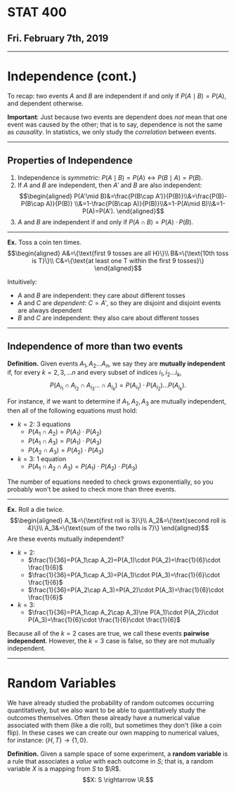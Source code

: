 # STAT 400
## Fri. February 7th, 2019
---

# Independence (cont.)
To recap: two events $A$ and $B$ are independent if and only if $P(A\mid B)=P(A)$, and dependent otherwise.

__Important__: Just because two events are dependent does _not_ mean that one event was caused by the other; that is to say, dependence is not the same as _causality_. In statistics, we only study the _correlation_ between events.

---
## Properties of Independence
1. Independence is _symmetric_: $P(A\mid B)=P(A)\leftrightarrow P(B\mid A)=P(B)$.
2. If $A$ and $B$ are independent, then $A'$ and $B$ are also independent:
    $$\begin{aligned}
        P(A'\mid B)&=\frac{P(B\cap A')}{P(B)}\\&=\frac{P(B)-P(B\cap A)}{P(B)}
        \\&=1-\frac{P(B\cap A)}{P(B)}\\&=1-P(A\mid B)\\&=1-P(A)=P(A').
    \end{aligned}$$
3. $A$ and $B$ are independent if and only if $P(A\cap B)=P(A)\cdot P(B)$.

---
__Ex.__ Toss a coin ten times.
$$\begin{aligned}
    A&=\{\text{first 9 tosses are all H}\}\\
    B&=\{\text{10th toss is T}\}\\
    C&=\{\text{at least one T within the first 9 tosses}\}
\end{aligned}$$

Intuitively:
* $A$ and $B$ are independent: they care about different tosses
* $A$ and $C$ are _dependent_: $C=A'$, so they are disjoint and disjoint events are always dependent
* $B$ and $C$ are independent: they also care about different tosses

---
## Independence of more than two events
__Definition.__ Given events $A_1,A_2...A_n$, we say they are __mutually independent__ if, for every $k=2,3,...n$ and every subset of indices $i_1,i_2...i_k$, $$P(A_{i_1}\cap A_{i_2}\cap A_{i_3}...\cap A_{i_k})=P(A_{i_1})\cdot P(A_{i_2})...P(A_{i_k}).$$

For instance, if we want to determine if $A_1, A_2, A_3$ are mutually independent, then all of the following equations must hold:
* $k=2$: 3 equations
    - $P(A_1\cap A_2)=P(A_1)\cdot P(A_2)$
    - $P(A_1\cap A_3)=P(A_1)\cdot P(A_3)$
    - $P(A_2\cap A_3)=P(A_2)\cdot P(A_3)$
* $k=3$: 1 equation
    - $P(A_1\cap A_2\cap A_3)=P(A_1)\cdot P(A_2)\cdot P(A_3)$

The number of equations needed to check grows exponentially, so you probably won't be asked to check more than three events.

---
__Ex.__ Roll a die twice. $$\begin{aligned}
    A_1&=\{\text{first roll is 3}\}\\
    A_2&=\{\text{second roll is 4}\}\\
    A_3&=\{\text{sum of the two rolls is 7}\}
\end{aligned}$$ Are these events mutually independent?

* $k=2$:
    - $\frac{1}{36}=P(A_1\cap A_2)=P(A_1)\cdot P(A_2)=\frac{1}{6}\cdot \frac{1}{6}$
    - $\frac{1}{36}=P(A_1\cap A_3)=P(A_1)\cdot P(A_3)=\frac{1}{6}\cdot \frac{1}{6}$
    - $\frac{1}{36}=P(A_2\cap A_3)=P(A_2)\cdot P(A_3)=\frac{1}{6}\cdot \frac{1}{6}$
* $k=3$:
    - $\frac{1}{36}=P(A_1\cap A_2\cap A_3)\ne P(A_1)\cdot P(A_2)\cdot P(A_3)=\frac{1}{6}\cdot \frac{1}{6}\cdot \frac{1}{6}$

Because all of the $k=2$ cases are true, we call these events __pairwise independent__. However, the $k=3$ case is false, so they are not mutually independent.

---
# Random Variables

We have already studied the probability of random outcomes occurring quantitatively, but we also want to be able to quantitatively study the outcomes themselves. Often these already have a numerical value associated with them (like a die roll), but sometimes they don't (like a coin flip). In these cases we can create our own mapping to numerical values, for instance: $\{H,T\}\rightarrow \{1,0\}.$

__Definition.__ Given a sample space of some experiment, a __random variable__ is a rule that associates a _value_ with each outcome in $S$; that is, a random variable $X$ is a mapping from $S$ to $\R$. $$X: S \rightarrow \R.$$
